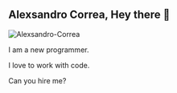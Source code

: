 ## Alexsandro Correa, Hey there 👋

<p align="left">
  <img
    src="https://komarev.com/ghpvc/?username=Alexsandro-Correa"
    alt="Alexsandro-Correa"
  />
</p>

I am a new programmer.

I love to work with code.

Can you hire me?
